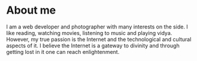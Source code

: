 # About me

I am a web developer and photographer with many interests on the side. I like reading, watching movies, listening to music and playing vidya. However, my true passion is the Internet and the technological and cultural aspects of it. I believe the Internet is a gateway to divinity and through getting lost in it one can reach enlightenment.
